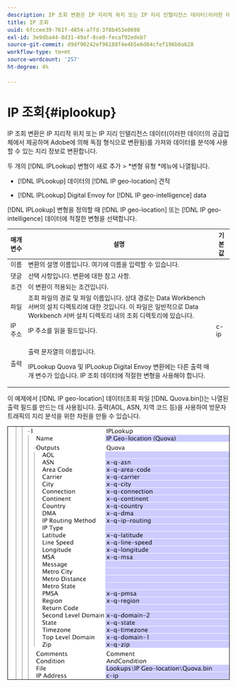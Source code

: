 ```yaml
---
description: IP 조회 변환은 IP 지리적 위치 또는 IP 지리 인텔리전스 데이터(이러한 데이터의 공급업체에서 제공하며 Adobe에 의해 독점 형식으로 변환됨)를 가져와 데이터를 분석에 사용할 수 있는 지리 정보로 변환합니다.
title: IP 조회
uuid: 6fccee39-761f-4854-a7fd-3f8b453e0698
exl-id: 3e9dba44-8d31-49af-8ce0-fecaf92edeb7
source-git-commit: d9df90242ef96188f4e4b5e6d04cfef196b0a628
workflow-type: tm+mt
source-wordcount: '257'
ht-degree: 4%

---
```


# IP 조회{#iplookup}

IP 조회 변환은 IP 지리적 위치 또는 IP 지리 인텔리전스 데이터(이러한 데이터의 공급업체에서 제공하며 Adobe에 의해 독점 형식으로 변환됨)를 가져와 데이터를 분석에 사용할 수 있는 지리 정보로 변환합니다.

두 개의 [!DNL IPLookup] 변형이 새로 추가 > *변형 유형 *메뉴에 나열됩니다.

* [!DNL IPLookup] 데이터의  [!DNL IP geo-location] 견적

* [!DNL IPLookup] Digital Envoy for  [!DNL IP geo-intelligence] data

[!DNL IPLookup] 변형을 정의할 때 [!DNL IP geo-location] 또는 [!DNL IP geo-intelligence] 데이터에 적절한 변형을 선택합니다.

<table id="table_C438A30AB5E64160A5C486D6887B1D7E"> 
 <thead> 
  <tr> 
   <th colname="col1" class="entry"> 매개 변수 </th> 
   <th colname="col2" class="entry"> 설명 </th> 
   <th colname="col3" class="entry"> 기본값 </th> 
  </tr> 
 </thead>
 <tbody> 
  <tr> 
   <td colname="col1"> 이름 </td> 
   <td colname="col2"> 변환의 설명 이름입니다. 여기에 이름을 입력할 수 있습니다. </td> 
   <td colname="col3"> </td> 
  </tr> 
  <tr> 
   <td colname="col1"> 댓글 </td> 
   <td colname="col2"> 선택 사항입니다. 변환에 대한 참고 사항. </td> 
   <td colname="col3"> </td> 
  </tr> 
  <tr> 
   <td colname="col1"> 조건 </td> 
   <td colname="col2"> 이 변환이 적용되는 조건입니다. </td> 
   <td colname="col3"> </td> 
  </tr> 
  <tr> 
   <td colname="col1"> 파일 </td> 
   <td colname="col2"> 조회 파일의 경로 및 파일 이름입니다. 상대 경로는 Data Workbench 서버의 설치 디렉토리에 대한 것입니다. 이 파일은 일반적으로 Data Workbench 서버 설치 디렉토리 내의 조회 디렉토리에 있습니다. </td> 
   <td colname="col3"> </td> 
  </tr> 
  <tr> 
   <td colname="col1"> IP 주소 </td> 
   <td colname="col2"> IP 주소를 읽을 필드입니다. </td> 
   <td colname="col3"> c-ip </td> 
  </tr> 
  <tr> 
   <td colname="col1"> 출력 </td> 
   <td colname="col2"> <p>출력 문자열의 이름입니다. </p> <p> <span class="wintitle"> IPLookup</span> Quova 및 <span class="wintitle"> IPLookup</span> Digital Envoy 변환에는 다른 출력 매개 변수가 있습니다. IP 조회 데이터에 적절한 변형을 사용해야 합니다. </p> </td> 
   <td colname="col3"> </td> 
  </tr> 
 </tbody> 
</table>

이 예제에서 [!DNL IP geo-location] 데이터(조회 파일 [!DNL Quova.bin])는 나열된 출력 필드를 만드는 데 사용됩니다. 출력(AOL, ASN, 지역 코드 등)을 사용하여 방문자 트래픽의 지리 분석을 위한 차원을 만들 수 있습니다.

![](assets/cfg_TransformationType_IPLookup.png)
